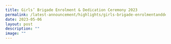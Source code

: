 ```yaml
---
title: Girls’ Brigade Enrolment & Dedication Ceremony 2023
permalink: /latest-announcement/highlights/girls-brigade-enrolmentanddedication-2023/
date: 2023-05-06
layout: post
description: ""
image: ""
---
```

